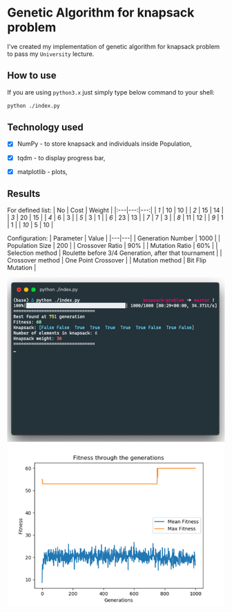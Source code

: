 # Genetic Algorithm for knapsack problem
I've created my implementation of genetic algorithm for knapsack problem to pass my `University` lecture.

## How to use
If you are using `python3.x` just simply type below command to your shell:
```bash
python ./index.py
```

## Technology used

- [x] NumPy - to store knapsack and individuals inside Population,
- [x] tqdm - to display progress bar,
- [x] matplotlib - plots, 


## Results

For defined list:
| No  | Cost  | Weight  |
|:---|---:|---:|
| *1*  | 10  | 10  |
| *2*  | 15  | 14  |
| *3*  | 20  | 15  |
| *4*  | 6  | 3  |
| *5*  | 3  | 1  |
| *6*  | 23  | 13  |
| *7*  | 7  | 3  |
| *8*  | 11  | 12  |
| *9*  | 1  | 1  |
| *10*  | 5  | 10  |

Configuration:
| Parameter  | Value  |
|---|---|
| Generation Number  |  1000 |
| Population Size  |  200 |
| Crossover Ratio  |  90% |
| Mutation Ratio  |  60% |
| Selection method  |  Roulette before 3/4 Generation, after that tournament |
| Crossover method  | One Point Crossover  |
| Mutation method  | Bit Flip Mutation  |

![results image](results/results.png)
![plot image](results/plot.png)